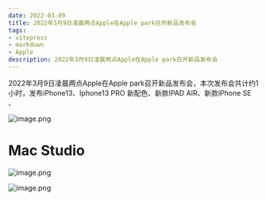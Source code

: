 ```yaml
---
date: 2022-03-09
title: 2022年3月9日凌晨两点Apple在Apple park召开新品发布会
tags:
- vitepress
- markdown
- Apple
description: 2022年3月9日凌晨两点Apple在Apple park召开新品发布会
---
```

<meta name="referrer" content="no-referrer" />

2022年3月9日凌晨两点Apple在Apple park召开新品发布会，本次发布会共计约1小时，发布iPhone13、Iphone13 PRO 新配色、新款IPAD AIR、新款iPhone SE 、

![image.png](https://cdn.nlark.com/yuque/0/2022/png/25635684/1646834557156-df24c48d-7efe-4b0b-94d7-76727ce13b8e.png#clientId=u94bfd8eb-bba4-4&crop=0&crop=0&crop=1&crop=1&from=paste&height=363&id=u3714fbf4&margin=%5Bobject%20Object%5D&name=image.png&originHeight=1418&originWidth=954&originalType=binary&ratio=1&rotation=0&showTitle=false&size=780873&status=done&style=none&taskId=u802adc5c-7419-4955-a276-1624744a8d7&title=&width=244)
# 
# Mac Studio
![image.png](https://cdn.nlark.com/yuque/0/2022/png/25635684/1646834745319-0959d2ef-d8c8-4976-9f48-301c021b4945.png#clientId=u94bfd8eb-bba4-4&crop=0&crop=0&crop=1&crop=1&from=paste&height=571&id=u1ab8807d&margin=%5Bobject%20Object%5D&name=image.png&originHeight=1142&originWidth=1720&originalType=binary&ratio=1&rotation=0&showTitle=false&size=1333124&status=done&style=none&taskId=ud91dd573-d1c3-47be-af8c-942d88d4619&title=&width=860)

![image.png](https://cdn.nlark.com/yuque/0/2022/png/25635684/1646834720290-750220eb-4ded-4d39-b480-e3b6fb441bc2.png#clientId=u94bfd8eb-bba4-4&crop=0&crop=0&crop=1&crop=1&from=paste&height=636&id=u8176354c&margin=%5Bobject%20Object%5D&name=image.png&originHeight=1272&originWidth=1780&originalType=binary&ratio=1&rotation=0&showTitle=false&size=2699037&status=done&style=none&taskId=u6de502e6-0244-44ae-a09d-be0c4cf1315&title=&width=890)




















